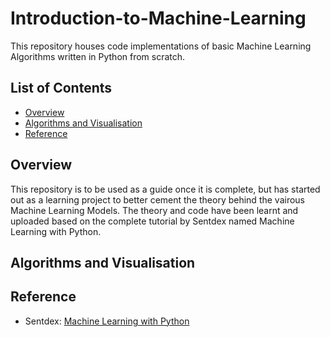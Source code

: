 # Introduction-to-Machine-Learning

This repository houses code implementations of basic Machine Learning Algorithms written in Python from scratch.

## List of Contents
- [Overview](#Overview)
- [Algorithms and Visualisation](#Algorithms-and-Visualisation)
- [Reference](#Reference)

## Overview

This repository is to be used as a guide once it is complete, but has started out as a learning project to better cement the theory behind the vairous Machine Learning Models. The theory and code have been learnt and uploaded based on the complete tutorial by Sentdex named Machine Learning with Python.

## Algorithms and Visualisation

## Reference
- Sentdex: [Machine Learning with Python](https://youtube.com/playlist?list=PLQVvvaa0QuDfKTOs3Keq_kaG2P55YRn5v)
